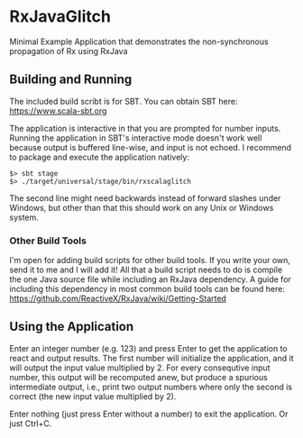 # RxJavaGlitch
Minimal Example Application that demonstrates the non-synchronous propagation of Rx using RxJava

## Building and Running
The included build scribt is for SBT.
You can obtain SBT here: https://www.scala-sbt.org

The application is interactive in that you are prompted for number inputs.
Running the application in SBT's interactive mode doesn't work well because output is buffered line-wise, and input is not echoed.
I recommend to package and execute the application natively:

```
$> sbt stage
$> ./target/universal/stage/bin/rxscalaglitch
```

The second line might need backwards instead of forward slashes under Windows, but other than that this should work on any Unix or Windows system.

### Other Build Tools

I'm open for adding build scripts for other build tools. If you write your own, send it to me and I will add it!
All that a build script needs to do is compile the one Java source file while including an RxJava dependency.
A guide for including this dependency in most common build tools can be found here: https://github.com/ReactiveX/RxJava/wiki/Getting-Started

## Using the Application

Enter an integer number (e.g. 123) and press Enter to get the application to react and output results. The first number will initialize the application, and it will output the input value multiplied by 2. For every consequtive input number, this output will be recomputed anew, but produce a spurious intermediate output, i.e., print two output numbers where only the second is correct (the new input value multiplied by 2).

Enter nothing (just press Enter without a number) to exit the application. Or just Ctrl+C.

